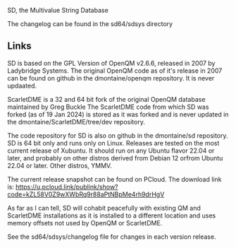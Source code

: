 SD, the Multivalue String Database

The changelog can be found in the sd64/sdsys directory

Links
-----

SD is based on the GPL Version of OpenQM v2.6.6, released in 2007 by Ladybridge Systems.
The original OpenQM code as of it's release in 2007 can be found on github in the 
dmontaine/openqm repository. It is never updaated.

ScarletDME is a 32 and 64 bit fork of the original OpenQM database maintained by Greg Buckle
The ScarletDME code from which SD was forked (as of 19 Jan 2024) is stored as it was forked 
and is never updated in the dmontaine/ScarletDME/tree/dev repository.

The code repository for SD is also on github in the dmontaine/sd repository.
SD is 64 bit only and runs only on Linux.  Releases are tested on the most current release
of Xubuntu.  It should run on any Ubuntu flavor 22.04 or later, and probably on other distros derived
from Debian 12 orfrom Ubuntu 22.04 or later. Other distros, YMMV.

The current release snapshot can be found on PCloud.
The download link is: https://u.pcloud.link/publink/show?code=kZL58V0Z9wXWbRq9r88aPtNBpMe4rh9drHgV

As far as I can tell, SD will cohabit peacefully with existing QM and ScarletDME installations as
it is installed to a different location and uses memory offsets not used by OpenQM or ScarletDME.

See the sd64/sdsys/changelog file for changes in each version release.
